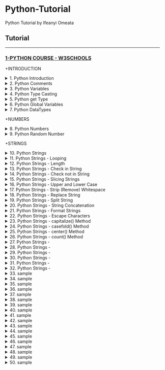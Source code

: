 # Python-Tutorial

Python Tutorial by Ifeanyi Omeata

## Tutorial

---

### [1-PYTHON COURSE - W3SCHOOLS](#)

+INTRODUCTION

<details>
  <summary>1. Python Introduction</summary>

Python is a popular programming language. It was created by Guido van Rossum, and released in 1991.

It is used for:

- web development (server-side),
- software development,
- mathematics,
- system scripting.

What can Python do?

- Python can be used on a server to create web applications.
- Python can be used alongside software to create workflows.
- Python can connect to database systems. It can also read and modify files.
- Python can be used to handle big data and perform complex mathematics.
- Python can be used for rapid prototyping, or for production-ready software development.

```py
print("Hello, World!")
```

```py
# Hello, World!
```

```py
x = "Python is awesome"
print(x)
```

```py
# Python is awesome
```

```py
x = "Python"
y = "is"
z = "awesome"
print(x, y, z)
```

```py
# Python is awesome
```

```py
x = "Python "
y = "is "
z = "awesome"
print(x + y + z)
```

In the print() function, when you try to combine a string and a number with the + operator, Python will give you an error.

```py
# Python is awesome
```

check Python version:

```bs
python --version
python -V
```

Run Python File:

```bs
python index.py
```

Run Python Shell:

```bs
python
```

```bs
Python 3.9.12 (main, Apr  5 2022, 01:53:17)
[Clang 12.0.0 ] :: Anaconda, Inc. on darwin
Type "help", "copyright", "credits" or "license" for more information.
>>> print("Hello")
Hello
>>> exit()
%
```

</details>

<details>
  <summary>2. Python Comments </summary>

- Python has commenting capability for the purpose of in-code documentation.

- Comments start with a #, and Python will render the rest of the line as a comment.

- Comments can be used to explain Python code.

- Comments can be used to make the code more readable.

- Comments can be used to prevent execution when testing code.

- Comments can be placed at the end of a line, and Python will ignore the rest of the line.

- A comment does not have to be text that explains the code, it can also be used to prevent Python from executing code.

- Python does not really have a syntax for multiline comments.

- To add a multiline comment you could insert a # for each line.

- Since Python will ignore string literals that are not assigned to a variable, you can add a multiline string (triple quotes) in your code, and place your comment inside it.

```py
#This is a comment.
print("Hello, World!")
```

```py
print("Hello, World!") #This is a comment
```

```py
#print("Hello, World!")
print("Cheers, Mate!")
```

```py
#This is a comment
#written in
#more than just one line
print("Hello, World!")
```

```py
"""
This is a comment
written in
more than just one line
"""
print("Hello, World!")
```

</details>

<details>
  <summary>3. Python Variables </summary>

- Python has no command for declaring a variable.

- A variable is created the moment you first assign a value to it.

- Variable names are case-sensitive.

- A variable can have a short name (like x and y) or a more descriptive name (age, carname, total\*volume).

Rules for Python variables:

- A variable name must start with a letter or the underscore character
- A variable name cannot start with a number
- A variable name can only contain alpha-numeric characters and underscores (A-z, 0-9, and \* )
- Variable names are case-sensitive (age, Age and AGE are three different variables)

Legal variable names:

```py
myvar = "John"
my_var = "John"
_my_var = "John"
myVar = "John"
MYVAR = "John"
myvar2 = "John"
```

- Camel Case = myVariableName
- Pascal Case = MyVariableName
- Snake Case = my_variable_name

```py
x = 5
y = "John"
print(x)
print(y)
```

```py
# 5
# John
```

```py
x = 4       # x is of type int
x = "Sally" # x is now of type str
print(x)
```

```py
# Sally
```

```py
a = 4
A = "Sally"
#A will not overwrite a
```

Many Values to Multiple Variables-

- Python allows you to assign values to multiple variables in one line:

```py
x, y, z = "Orange", "Banana", "Cherry"
print(x)
print(y)
print(z)
```

```py
# Orange
# Banana
# Cherry
```

One Value to Multiple Variables-

- And you can assign the same value to multiple variables in one line:

```py
x = y = z = "Orange"
print(x)
print(y)
print(z)
```

```py
# Orange
# Orange
# Orange
```

Unpack a Collection-

- If you have a collection of values in a list, tuple etc.
- Python allows you to extract the values into variables. This is called unpacking.

```py
fruits = ["apple", "banana", "cherry"]
x, y, z = fruits
print(x)
print(y)
print(z)
```

```py
# apple
# banana
# cherry
```

</details>

<details>
  <summary>4. Python Type Casting </summary>

If you want to specify the data type of a variable, this can be done with casting.

```py
x = str(3)    # x will be '3'
y = int(3)    # y will be 3
z = float(3)  # z will be 3.0

print(x)
print(y)
print(z)
```

```py
# 3
# 3
# 3.0
```

```py
x = int(1)   # x will be 1
y = int(2.8) # y will be 2
z = int("3") # z will be 3
```

```py
x = float(1)     # x will be 1.0
y = float(2.8)   # y will be 2.8
z = float("3")   # z will be 3.0
w = float("4.2") # w will be 4.2
```

```py
x = str("s1") # x will be 's1'
y = str(2)    # y will be '2'
z = str(3.0)  # z will be '3.0'
```

</details>

<details>
  <summary>5. Python get Type </summary>

You can get the data type of a variable with the type() function.

```py
x = 5
y = "John"
print(type(x))
print(type(y))
```

```py
# <class 'int'>
# <class 'str'>
```

</details>

<details>
  <summary>6. Python Global Variables </summary>

- Variables that are created outside of a function are known as global variables.

- Global variables can be used by everyone, both inside of functions and outside.

- If you create a variable with the same name inside a function, this variable will be local, and can only be used inside the function.

- The global variable with the same name will remain as it was, global and with the original value.

- Normally, when you create a variable inside a function, that variable is local, and can only be used inside that function.

- To create a global variable inside a function, you can use the global keyword.

- Also, use the global keyword if you want to change a global variable inside a function.

```py
x = "awesome"

def myfunc():
  print("Python is " + x)

myfunc()
```

```py
# Python is awesome
```

```py
x = "awesome"

def myfunc():
  x = "fantastic"
  print("Python is " + x)

myfunc()

print("Python is " + x)
```

```py
# Python is fantastic
# Python is awesome
```

```py
def myfunc():
  global x
  x = "fantastic"

myfunc()

print("Python is " + x)
```

```py
# Python is fantastic
```

```py
x = "awesome"

def myfunc():
  global x
  x = "fantastic"

myfunc()

print("Python is " + x)
```

```py
# Python is fantastic
```

</details>

<details>
  <summary>7. Python DataTypes </summary>

- In programming, data type is an important concept.

- Variables can store data of different types, and different types can do different things.

Python has the following data types built-in by default, in these categories:

```bs
Text Type:	        str
Numeric Types:	        int, float, complex
Sequence Types:	        list, tuple, range
Mapping Type:	        dict
Set Types:	        set, frozenset
Boolean Type:	        bool
Binary Types:	        bytes, bytearray, memoryview
None Type:	        NoneType
```

str:

```bs
x = "Hello World"	str
x = str("Hello World")	str
```

int, float, complex:

```bs
x = 20	        int
x = int(20)	int

x = 20.5	float
x = float(20.5)	float

x = 1j	        complex
x = complex(1j)	complex
```

list, tuple, range:

```bs
x = ["apple", "banana", "cherry"]	    list
x = list(("apple", "banana", "cherry"))	    list

x = ("apple", "banana", "cherry")	    tuple
x = tuple(("apple", "banana", "cherry"))    tuple

x = range(6)	                            range
```

dict:

```bs
x = {"name" : "John", "age" : 36}	dict
x = dict(name="John", age=36)	        dict
```

set, frozenset:

```bs
x = {"apple", "banana", "cherry"}	set
x = set(("apple", "banana", "cherry"))	set

x = frozenset({"apple", "banana", "cherry"})	frozenset
```

bool:

```bs
x = True	bool
x = bool(5)	bool
```

bytes, bytearray, memoryview:

```bs
x = b"Hello"	            bytes
x = bytes(5)	            bytes

x = bytearray(5)	    bytearray

x = memoryview(bytes(5))    memoryview
```

NoneType:

```bs
x = None	NoneType
```

</details>

+NUMBERS

<details>
  <summary>8. Python Numbers </summary>

There are three numeric types in Python:

- int
- float
- complex

Variables of numeric types are created when you assign a value to them.

- Int, or integer, is a whole number, positive or negative, without decimals, of unlimited length.

- Float, or "floating point number" is a number, positive or negative, containing one or more decimals.

- Float can also be scientific numbers with an "e" to indicate the power of 10.

- Complex numbers are written with a "j" as the imaginary part.

- You can convert from one type to another with the int(), float(), and complex() methods.

- You cannot convert complex numbers into another number type.

```py
x = 1    # int
y = 2.8  # float
z = 1j   # complex
print(type(x))
print(type(y))
print(type(z))
```

```py
# <class 'int'>
# <class 'float'>
# <class 'complex'>
```

```py
x = 1
y = 35656222554887711
z = -3255522

print(type(x))
print(type(y))
print(type(z))
```

```py
# <class 'int'>
# <class 'int'>
# <class 'int'>
```

```py
x = 1.10
y = 1.0
z = -35.59
x = 35e3
y = 12E4
z = -87.7e100

print(type(x))
print(type(y))
print(type(z))
```

```py
# <class 'float'>
# <class 'float'>
# <class 'float'>
# <class 'float'>
# <class 'float'>
# <class 'float'>
```

```py
x = 3+5j
y = 5j
z = -5j

print(type(x))
print(type(y))
print(type(z))
```

```py
# <class 'complex'>
# <class 'complex'>
# <class 'complex'>
```

```py
x = 1    # int
y = 2.8  # float
z = 1j   # complex

#convert from int to float:
a = float(x)

#convert from float to int:
b = int(y)

#convert from int to complex:
c = complex(x)

print(a)
print(b)
print(c)

print(type(a))
print(type(b))
print(type(c))
```

```py
1.0
2
(1+0j)
<class 'float'>
<class 'int'>
<class 'complex'>
```

</details>

<details>
  <summary>9. Python Random Number </summary>

Python does not have a random() function to make a random number, but Python has a built-in module called random that can be used to make random numbers.

```py
import random

print(random.randrange(1, 10))
```

```py
# 9
```

</details>

+STRINGS

<details>
  <summary>10. Python Strings </summary>

- Strings in python are surrounded by either single quotation marks, or double quotation marks.

- 'hello' is the same as "hello".

- You can display a string literal with the print() function.

- Assigning a string to a variable is done with the variable name followed by an equal sign and the string.

- You can assign a multiline string to a variable by using three quotes.

- Square brackets can be used to access elements of the string.

```py
print("Hello")
print('Hello')
```

```py
a = "Hello"
print(a)
```

```py
a = """Lorem ipsum dolor sit amet,
consectetur adipiscing elit,
sed do eiusmod tempor incididunt
ut labore et dolore magna aliqua."""
print(a)
```

```py
a = '''Lorem ipsum dolor sit amet,
consectetur adipiscing elit,
sed do eiusmod tempor incididunt
ut labore et dolore magna aliqua.'''
print(a)
```

```py
# Lorem ipsum dolor sit amet,
# consectetur adipiscing elit,
# sed do eiusmod tempor incididunt
# ut labore et dolore magna aliqua.
```

```py
a = "Hello, World!"
print(a[1])
```

```py
# e
```

</details>

<details>
  <summary>11. Python Strings - Looping </summary>

- Since strings are arrays, we can loop through the characters in a string, with a for loop.

```py
for x in "banana":
  print(x)
```

```py
# b
# a
# n
# a
# n
# a
```

</details>

<details>
  <summary>12. Python Strings - Length </summary>

- To get the length of a string, use the len() function.

```py
a = "Hello, World!"
print(len(a))
```

```py
# 13
```

</details>

<details>
  <summary>13. Python Strings - Check in String </summary>

- To check if a certain phrase or character is present in a string, we can use the keyword in.

```py
txt = "The best things in life are free!"
print("free" in txt)
```

```py
# True
```

```py
txt = "The best things in life are free!"
if "free" in txt:
  print("Yes, 'free' is present.")
```

```py
# Yes, 'free' is present.
```

</details>

<details>
  <summary>14. Python Strings - Check not in String </summary>

```py
txt = "The best things in life are free!"
print("expensive" not in txt)
```

```py
# True
```

```py
txt = "The best things in life are free!"
if "expensive" not in txt:
  print("No, 'expensive' is NOT present.")
```

```py
# No, 'expensive' is NOT present.
```

</details>

<details>
  <summary>15. Python Strings - Slicing Strings </summary>

- You can return a range of characters by using the slice syntax.

- Specify the start index and the end index, separated by a colon, to return a part of the string.

- By leaving out the start index, the range will start at the first character.

- By leaving out the end index, the range will go to the end.

- Use negative indexes to start the slice from the end of the string.

```py
b = "Hello, World!"
print(b[2:5])
```

```py
# llo
```

```py
b = "Hello, World!"
print(b[:5])
```

```py
# Hello
```

```py
b = "Hello, World!"
print(b[2:])
```

```py
# llo, World!
```

```py
b = "Hello, World!"
print(b[-5:-2])
```

```py
# orl
```

</details>

<details>
  <summary>16. Python Strings - Upper and Lower Case </summary>

- The upper() method returns the string in upper case.

- The lower() method returns the string in lower case.

```py
a = "Hello, World!"
print(a.upper())
```

```py
# HELLO, WORLD!
```

```py
a = "Hello, World!"
print(a.lower())
```

```py
# hello, world!
```

</details>

<details>
  <summary>17. Python Strings - Strip (Remove) Whitespace</summary>

- Whitespace is the space before and/or after the actual text, and very often you want to remove this space.

- The strip() method removes any whitespace from the beginning or the end

```py
a = " Hello, World! "
print(a.strip()) # returns "Hello, World!"
```

```py
# Hello, World!
```

</details>

<details>
  <summary>18. Python Strings - Replace String </summary>

- The replace() method replaces a string with another string.

```py
a = "Hello, World!"
print(a.replace("H", "J"))
```

```py
# Jello, World!
```

</details>

<details>
  <summary>19. Python Strings - Split String </summary>

- The split() method returns a list where the text between the specified separator becomes the list items.

- The split() method splits the string into substrings if it finds instances of the separator.

```py
a = "Hello, World!"
print(a.split(",")) # returns ['Hello', ' World!']
```

```py
# ['Hello', ' World!']
```

</details>

<details>
  <summary>20. Python Strings - String Concatenation </summary>

- To concatenate, or combine, two strings you can use the + operator.

```py
a = "Hello"
b = "World"
c = a + b
print(c)
```

```py
# HelloWorld
```

```py
a = "Hello"
b = "World"
c = a + " " + b
print(c)
```

```py
# Hello World
```

</details>

<details>
  <summary>21. Python Strings - Format Strings </summary>

- We can combine strings and numbers by using the format() method!

- The format() method takes the passed arguments, formats them, and places them in the string where the placeholders {} are.

- The format() method takes unlimited number of arguments, and are placed into the respective placeholders.

- You can use index numbers {0} to be sure the arguments are placed in the correct placeholders.

```py
age = 36
txt = "My name is John, and I am {}"
print(txt.format(age))
```

```py
# My name is John, and I am 36
```

```py
quantity = 3
itemno = 567
price = 49.95
myorder = "I want {} pieces of item {} for {} dollars."
print(myorder.format(quantity, itemno, price))
```

```py
# I want 3 pieces of item 567 for 49.95 dollars.
```

```py
quantity = 3
itemno = 567
price = 49.95
myorder = "I want to pay {2} dollars for {0} pieces of item {1}."
print(myorder.format(quantity, itemno, price))
```

```py
# I want to pay 49.95 dollars for 3 pieces of item 567
```

</details>

<details>
  <summary>22. Python Strings - Escape Characters </summary>

- To insert characters that are illegal in a string, use an escape character.

- An escape character is a backslash \ followed by the character you want to insert.

- An example of an illegal character is a double quote inside a string that is surrounded by double quotes. To fix this problem, use the escape character \".

```py
txt = "We are the so-called \"Vikings\" from the north."
```

```py
# We are the so-called "Vikings" from the north.
```

```bs
\'	  Single Quote
\\	  Backslash
\n	  New Line
\r	  Carriage Return
\t	  Tab
\b	  Backspace
\f	  Form Feed
\ooo	  Octal value
\xhh	  Hex value
```

</details>

<details>
  <summary>23. Python Strings - capitalize() Method</summary>

- The capitalize() method returns a string where the first character is upper case, and the rest is lower case.

```bs
string.capitalize()
```

```py
txt = "hello, and welcome to my world."

x = txt.capitalize()

print (x)
```

```py
# Hello, and welcome to my world.
```

```py
txt = "python is FUN!"

x = txt.capitalize()

print (x)
```

```py
# Python is fun!
```

```py
txt = "36 is my age."

x = txt.capitalize()

print (x)
```

```py
# 36 is my age
```

</details>

<details>
  <summary>24. Python Strings - casefold() Method </summary>

- The casefold() method returns a string where all the characters are lower case.

- This method is similar to the lower() method, but the casefold() method is stronger, more aggressive, meaning that it will convert more characters into lower case, and will find more matches when comparing two strings and both are converted using the casefold() method.

```py
txt = "Hello, And Welcome To My World!"

x = txt.casefold()

print(x)
```

```py
# hello, and welcome to my world!
```

</details>

<details>
  <summary>25. Python Strings - center() Method </summary>

- The center() method will center align the string, using a specified character (space is default) as the fill character.

```bs
string.center(length, character)
```

```py
txt = "banana"

x = txt.center(20)

print(x)
```

```py
# "    banana     "
```

```py
txt = "banana"

x = txt.center(20, "O")

print(x)
```

```py
# OOOOOOObananaOOOOOOO
```

</details>

<details>
  <summary>26. Python Strings - count() Method </summary>

- The count() method returns the number of times a specified value appears in the string.

```bs
string.count(value, start, end)
```

```py
txt = "I love apples, apple are my favorite fruit"

x = txt.count("apple")

print(x)
```

```py
# 2
```

```py
txt = "I love apples, apple are my favorite fruit"

x = txt.count("apple", 10, 24)

print(x)
```

```py
# 1
```

</details>

<details>
  <summary>27. Python Strings - </summary>

```py

```

```py

```

```py

```

```py

```

</details>

<details>
  <summary>28. Python Strings -  </summary>

```py

```

```py

```

```py

```

```py

```

</details>

<details>
  <summary>29. Python Strings - </summary>

```py

```

```py

```

```py

```

```py

```

</details>

<details>
  <summary>30. Python Strings - </summary>

```py

```

```py

```

```py

```

```py

```

</details>

<details>
  <summary>31. Python Strings - </summary>

```py

```

```py

```

```py

```

```py

```

</details>

<details>
  <summary>32. Python Strings - </summary>

```py

```

```py

```

```py

```

```py

```

</details>

<details>
  <summary>33. sample </summary>

```py

```

```py

```

```py

```

```py

```

</details>

<details>
  <summary>34. sample </summary>

```py

```

```py

```

```py

```

```py

```

</details>

<details>
  <summary>35. sample </summary>

```py

```

```py

```

```py

```

```py

```

</details>

<details>
  <summary>36. sample </summary>

```py

```

```py

```

```py

```

```py

```

</details>

<details>
  <summary>37. sample </summary>

```py

```

```py

```

```py

```

```py

```

</details>

<details>
  <summary>38. sample </summary>

```py

```

```py

```

```py

```

```py

```

</details>

<details>
  <summary>39. sample </summary>

```py

```

```py

```

```py

```

```py

```

</details>

<details>
  <summary>40. sample </summary>

```py

```

```py

```

```py

```

```py

```

</details>

<details>
  <summary>41. sample </summary>

```py

```

```py

```

```py

```

```py

```

</details>

<details>
  <summary>42. sample </summary>

```py

```

```py

```

```py

```

```py

```

</details>

<details>
  <summary>43. sample </summary>

```py

```

```py

```

```py

```

```py

```

</details>

<details>
  <summary>44. sample </summary>

```py

```

```py

```

```py

```

```py

```

</details>

<details>
  <summary>45. sample </summary>

```py

```

```py

```

```py

```

```py

```

</details>

<details>
  <summary>46. sample </summary>

```py

```

```py

```

```py

```

```py

```

</details>

<details>
  <summary>47. sample </summary>

```py

```

```py

```

```py

```

```py

```

</details>

<details>
  <summary>48. sample </summary>

```py

```

```py

```

```py

```

```py

```

</details>

<details>
  <summary>49. sample </summary>

```py

```

```py

```

```py

```

```py

```

</details>

<details>
  <summary>50. sample </summary>

```py

```

```py

```

```py

```

```py

```

</details>
